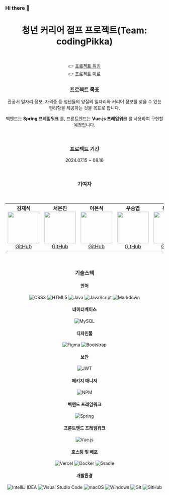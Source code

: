 ### Hi there 👋


<H1 align="center"> 청년 커리어 점프 프로젝트(Team: codingPikka)</H1>
<br>
<div align="center">

👉 [프로젝트 위키]() <br>
👉 [프로젝트 미로](https://miro.com/welcomeonboard/YTREazNlSkVzMXB3TG5KYjRMZjBpd3V0bUVIcHRrR3hMNFFqU3FSRW5pM3ZNS01GVU9qaUwwcWo5aExBTTFlb3wzNDU4NzY0NTcxMjc0MDY4MjQ2fDI=?share_link_id=377827693780)
<br>
  <h3>프로젝트 목표</h3>
  <p> 관공서 일자리 정보, 자격증 등 청년들의 양질의 일자리와 커리어 정보를 찾을 수 있는 편리함을 제공하는 것을 목표로 합니다.</p> 
  <p>백엔드는 <strong>Spring 프레임워크</strong> 를, 프론트엔드는 <strong>Vue.js 프레임워크</strong> 를 사용하여 구현할 예정입니다.</p>
  <br>
  <h3>프로젝트 기간</h3>
  <p>2024.07.15 ~ 08.16</p>
  <br>
  <h3 align="center">기여자</h3>
  <br>
  <table>
    <tr>
      <td align="center">
        <strong>김재석</strong><br>
        <img src="https://avatars.githubusercontent.com/kimjaesuk" width="100" height="100"><br>
        <a href="https://github.com/kimjaesuk">GitHub</a>
      </td>
      <td align="center">
        <strong>서은진</strong><br>
        <img src="https://avatars.githubusercontent.com/jinnyjinny12" width="100" height="100"><br>
        <a href="https://github.com/jinnyjinny12">GitHub</a>
      </td>
      <td align="center">
        <strong>이은석</strong><br>
        <img src="https://avatars.githubusercontent.com/Mokalat" width="100" height="100"><br>
        <a href="https://github.com/Mokalat">GitHub</a>
      </td>
      <td align="center">
        <strong>우승엽</strong><br>
        <img src="https://avatars.githubusercontent.com/wooseungyeop" width="100" height="100"><br>
        <a href="https://github.com/wooseungyeop">GitHub</a>
      </td>
         <td align="center">
        <strong>황정한</strong><br>
        <img src="https://avatars.githubusercontent.com/hwangjeonghan" width="100" height="100"><br>
        <a href="https://github.com/hwangjeonghan">GitHub</a>
      </td>
    </tr>
  </table>
  <br>
  <h3>기술스텍</h3>
  <h4>언어</h4>

![CSS3](https://img.shields.io/badge/css3-%231572B6.svg?style=for-the-badge&logo=css3&logoColor=white)
![HTML5](https://img.shields.io/badge/html5-%23E34F26.svg?style=for-the-badge&logo=html5&logoColor=white)
![Java](https://img.shields.io/badge/java-%23ED8B00.svg?style=for-the-badge&logo=openjdk&logoColor=white)
![JavaScript](https://img.shields.io/badge/javascript-%23323330.svg?style=for-the-badge&logo=javascript&logoColor=%23F7DF1E)
![Markdown](https://img.shields.io/badge/markdown-%23000000.svg?style=for-the-badge&logo=markdown&logoColor=white)
  
  <h4>데이터베이스</h4>
  
![MySQL](https://img.shields.io/badge/mysql-4479A1.svg?style=for-the-badge&logo=mysql&logoColor=white)

  <h4>디자인툴</h4>
  
![Figma](https://img.shields.io/badge/figma-%23F24E1E.svg?style=for-the-badge&logo=figma&logoColor=white)
![Bootstrap](https://img.shields.io/badge/bootstrap-%238511FA.svg?style=for-the-badge&logo=bootstrap&logoColor=white)

  <h4>보안</h4>
  
![JWT](https://img.shields.io/badge/JWT-black?style=for-the-badge&logo=JSON%20web%20tokens)

  <h4>페키지 매니저</h4>
  
![NPM](https://img.shields.io/badge/NPM-%23CB3837.svg?style=for-the-badge&logo=npm&logoColor=white)

  <h4>벡엔드 프레임워크</h4>
  
![Spring](https://img.shields.io/badge/spring-%236DB33F.svg?style=for-the-badge&logo=spring&logoColor=white)


  <h4>프론트엔드 프레임워크</h4>
  
![Vue.js](https://img.shields.io/badge/vuejs-%2335495e.svg?style=for-the-badge&logo=vuedotjs&logoColor=%234FC08D)

  <h4>호스팅 및 배포</h4>

![Vercel](https://img.shields.io/badge/vercel-%23000000.svg?style=for-the-badge&logo=vercel&logoColor=white)
![Docker](https://img.shields.io/badge/docker-%230db7ed.svg?style=for-the-badge&logo=docker&logoColor=white)
![Gradle](https://img.shields.io/badge/Gradle-02303A.svg?style=for-the-badge&logo=Gradle&logoColor=white)

  <h4>개발환경</h4>

![IntelliJ IDEA](https://img.shields.io/badge/IntelliJIDEA-000000.svg?style=for-the-badge&logo=intellij-idea&logoColor=white)
![Visual Studio Code](https://img.shields.io/badge/Visual%20Studio%20Code-0078d7.svg?style=for-the-badge&logo=visual-studio-code&logoColor=white)
![macOS](https://img.shields.io/badge/mac%20os-000000?style=for-the-badge&logo=macos&logoColor=F0F0F0)
![Windows](https://img.shields.io/badge/Windows-0078D6?style=for-the-badge&logo=windows&logoColor=white)
![Git](https://img.shields.io/badge/git-%23F05033.svg?style=for-the-badge&logo=git&logoColor=white)
![GitHub](https://img.shields.io/badge/github-%23121011.svg?style=for-the-badge&logo=github&logoColor=white)
</div>
